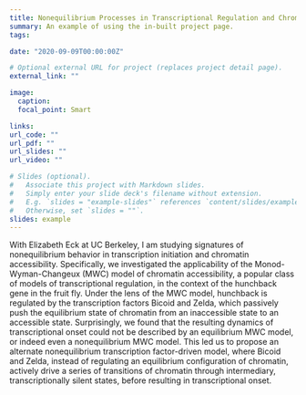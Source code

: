```yaml
---
title: Nonequilibrium Processes in Transcriptional Regulation and Chromatin Accessibility
summary: An example of using the in-built project page.
tags:

date: "2020-09-09T00:00:00Z"

# Optional external URL for project (replaces project detail page).
external_link: ""

image:
  caption:
  focal_point: Smart

links:
url_code: ""
url_pdf: ""
url_slides: ""
url_video: ""

# Slides (optional).
#   Associate this project with Markdown slides.
#   Simply enter your slide deck's filename without extension.
#   E.g. `slides = "example-slides"` references `content/slides/example-slides.md`.
#   Otherwise, set `slides = ""`.
slides: example
---
```


With Elizabeth Eck at UC Berkeley, I am studying signatures of nonequilibrium behavior in transcription initiation and chromatin accessibility. Specifically, we investigated the applicability of the Monod-Wyman-Changeux (MWC) model of chromatin accessibility, a popular class of models of transcriptional regulation, in the context of the hunchback gene in the fruit fly. Under the lens of the MWC model, hunchback is regulated by the transcription factors Bicoid and Zelda, which passively push the equilibrium state of chromatin from an inaccessible state to an accessible state. Surprisingly, we found that the resulting dynamics of transcriptional onset could not be described by an equilibrium MWC model, or indeed even a nonequilibrium MWC model. This led us to propose an alternate nonequilibrium transcription factor-driven model, where Bicoid and Zelda, instead of regulating an equilibrium configuration of chromatin, actively drive a series of transitions of chromatin through intermediary, transcriptionally silent states, before resulting in transcriptional onset.